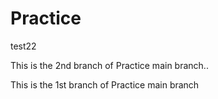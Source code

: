 # Practice
test22

This is the 2nd branch of Practice main branch..

This is the 1st branch of Practice main branch


